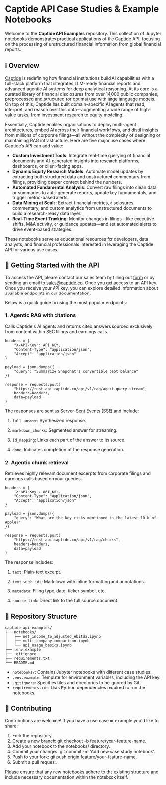 # Captide API Case Studies & Example Notebooks

Welcome to the **Captide API Examples** repository. This collection of Jupyter notebooks demonstrates practical applications of the Captide API, focusing on the processing of unstructured financial information from global financial reports.

## ℹ️ Overview

[Captide](www.captide.co) is redefining how financial institutions build AI capabilities with a full-stack platform that integrates LLM-ready financial reports and advanced agentic AI systems for deep analytical reasoning. At its core is a curated library of financial disclosures from over 14,000 public companies, preprocessed and structured for optimal use with large language models. On top of this, Captide has built domain-specific AI agents that read, interpret, and reason over this data—augmenting a wide range of high-value tasks, from investment research to equity modeling.

Essentially, Captide enables organisations to deploy multi-agent architectures, embed AI across their financial workflows, and distil insights from millions of corporate filings—all without the complexity of designing or maintaining RAG infrastructure. Here are five major use cases where Captide’s API can add value:
- **Custom Investment Tools**: Integrate real-time querying of financial documents and AI-generated insights into research platforms, dashboards, or client-facing apps.
- **Dynamic Equity Research Models**: Automate model updates by extracting both structured data and unstructured commentary from filings, providing deeper context behind the numbers.
- **Automated Fundamental Analysis**: Convert raw filings into clean data or summaries to auto-generate reports, update key fundamentals, and trigger metric-based alerts.
- **Data Mining at Scale**: Extract financial metrics, disclosures, commentary, and custom analytics from unstructured documents to build a research-ready data layer.
- **Real-Time Event Tracking**: Monitor changes in filings—like executive shifts, M&A activity, or guidance updates—and set automated alerts to drive event-based strategies.

These notebooks serve as educational resources for developers, data analysts, and financial professionals interested in leveraging the Captide API for various use cases.

## 🏁 Getting Started with the API


To access the API, please contact our sales team by filling out [form](https://www.captide.co/company/api-request) or by sending an email to [sales@captide.co](mailto:sales@captide.co). Once you get access to an API key. Once you receive your API key, you can explore detailed information about available endpoints in our [documentation](https://docs.captide.co).

Below is a quick guide to using the most popular endpoints:

### 1. Agentic RAG with citations

Calls Captide's AI agents and returns cited answers sourced exclusively from content within SEC filings and earnings calls.

```
headers = {
    "X-API-Key": API_KEY,
    "Content-Type": "application/json",
    "Accept": "application/json"
}

payload = json.dumps({
    "query": "Summarize Snapchat's convertible debt balance"
})

response = requests.post(
    "https://rest-api.captide.co/api/v1/rag/agent-query-stream",
    headers=headers,
    data=payload
)
```

The responses are sent as Server-Sent Events (SSE) and include:
1. `full_answer`: Synthesized response.

2. `markdown_chunks`: Segmented answer for streaming.

3. `id_mapping`: Links each part of the answer to its source.

4. `done`: Indicates completion of the response generation.


### 2. Agentic chunk retrieval

Retrieves highly relevant document excerpts from corporate filings and earnings calls based on your queries.

```
headers = {
    "X-API-Key": API_KEY,
    "Content-Type": "application/json",
    "Accept": "application/json"
}

payload = json.dumps({
    "query": "What are the key risks mentioned in the latest 10-K of Apple?"
})

response = requests.post(
    "https://rest-api.captide.co/api/v1/rag/chunks",
    headers=headers,
    data=payload
)
```

The response includes:
1. `text`: Plain-text excerpt.

2. `text_with_ids`: Markdown with inline formatting and annotations.

3. `metadata`: Filing type, date, ticker symbol, etc.

4. `source_link`: Direct link to the full source document.


## 🧬 Repository Structure

```
captide-api-examples/
├── notebooks/
│   ├── net_income_to_adjusted_ebitda.ipynb
│   ├── multi_company_comparison.ipynb
│   └── api_usage_basics.ipynb
├── .env.example
├── .gitignore
├── requirements.txt
└── README.md
```

- `notebooks/`: Contains Jupyter notebooks with different case studies.
- `.env.example`: Template for environment variables, including the API key.
- `.gitignore`: Specifies files and directories to be ignored by Git.
- `requirements.txt`: Lists Python dependencies required to run the notebooks.

## 🤝 Contributing
Contributions are welcome! If you have a use case or example you'd like to share:

1. Fork the repository.
2. Create a new branch: git checkout -b feature/your-feature-name.
3. Add your notebook to the notebooks/ directory.
4. Commit your changes: git commit -m 'Add new case study notebook'.
5. Push to your fork: git push origin feature/your-feature-name.
6. Submit a pull request.

Please ensure that any new notebooks adhere to the existing structure and include necessary documentation within the notebook itself.